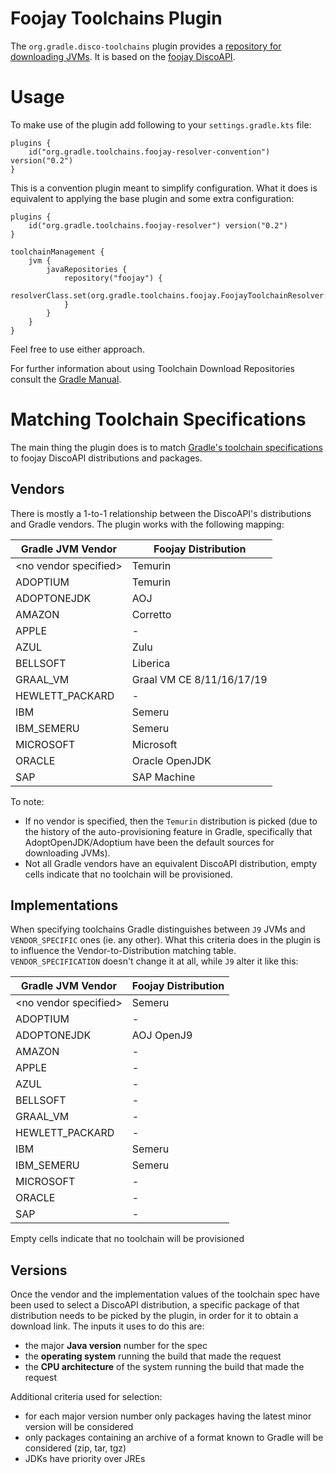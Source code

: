 # Foojay Toolchains Plugin

The `org.gradle.disco-toolchains` plugin provides a [repository for downloading JVMs](https://docs.gradle.org/current/userguide/toolchains.html#sub:download_repositories). It is based on the [foojay DiscoAPI](https://github.com/foojayio/discoapi).

# Usage

To make use of the plugin add following to your `settings.gradle.kts` file:

```
plugins {
    id("org.gradle.toolchains.foojay-resolver-convention") version("0.2")
}
```

This is a convention plugin meant to simplify configuration.
What it does is equivalent to applying the base plugin and some extra configuration:

```
plugins {
    id("org.gradle.toolchains.foojay-resolver") version("0.2")
}

toolchainManagement {
    jvm {
        javaRepositories {
            repository("foojay") {
                resolverClass.set(org.gradle.toolchains.foojay.FoojayToolchainResolver::class.java)
            }
        }
    }
}
```

Feel free to use either approach.

For further information about using Toolchain Download Repositories consult the [Gradle Manual](https://docs.gradle.org/current/userguide/toolchains.html#sub:download_repositories).

# Matching Toolchain Specifications

The main thing the plugin does is to match [Gradle's toolchain specifications](https://docs.gradle.org/current/javadoc/org/gradle/jvm/toolchain/JavaToolchainSpec.html) to foojay DiscoAPI distributions and packages. 

## Vendors

There is mostly a 1-to-1 relationship between the DiscoAPI's distributions and Gradle vendors.
The plugin works with the following mapping:

| Gradle JVM Vendor       | Foojay Distribution       |
|-------------------------|---------------------------|
| \<no vendor specified\> | Temurin                   |
| ADOPTIUM                | Temurin                   |
| ADOPTONEJDK             | AOJ                       |
| AMAZON                  | Corretto                  |
| APPLE                   | -                         |
| AZUL                    | Zulu                      |
| BELLSOFT                | Liberica                  |
| GRAAL_VM                | Graal VM CE 8/11/16/17/19 |
| HEWLETT_PACKARD         | -                         |
| IBM                     | Semeru                    |
| IBM_SEMERU              | Semeru                    |
| MICROSOFT               | Microsoft                 |
| ORACLE                  | Oracle OpenJDK            |
| SAP                     | SAP Machine               |

To note:

* If no vendor is specified, then the `Temurin` distribution is picked (due to the history of the auto-provisioning feature in Gradle, specifically that AdoptOpenJDK/Adoptium have been the default sources for downloading JVMs).
* Not all Gradle vendors have an equivalent DiscoAPI distribution, empty cells indicate that no toolchain will be provisioned.

## Implementations

When specifying toolchains Gradle distinguishes between `J9` JVMs and `VENDOR_SPECIFIC` ones (ie. any other).
What this criteria does in the plugin is to influence the Vendor-to-Distribution matching table.
`VENDOR_SPECIFICATION` doesn't change it at all, while `J9` alter it like this:

| Gradle JVM Vendor       | Foojay Distribution |
|-------------------------|---------------------|
| \<no vendor specified\> | Semeru              |
| ADOPTIUM                | -                   |
| ADOPTONEJDK             | AOJ OpenJ9          |
| AMAZON                  | -                   |
| APPLE                   | -                   |
| AZUL                    | -                   |
| BELLSOFT                | -                   |
| GRAAL_VM                | -                   |
| HEWLETT_PACKARD         | -                   |
| IBM                     | Semeru              |
| IBM_SEMERU              | Semeru              |
| MICROSOFT               | -                   |
| ORACLE                  | -                   |
| SAP                     | -                   |

Empty cells indicate that no toolchain will be provisioned

## Versions

Once the vendor and the implementation values of the toolchain spec have been used to select a DiscoAPI distribution, a specific package of that distribution needs to be picked by the plugin, in order for it to obtain a download link. 
The inputs it uses to do this are:
* the major **Java version** number for the spec
* the **operating system** running the build that made the request
* the **CPU architecture** of the system running the build that made the request

Additional criteria used for selection:
* for each major version number only packages having the latest minor version will be considered 
* only packages containing an archive of a format known to Gradle will be considered (zip, tar, tgz)
* JDKs have priority over JREs
